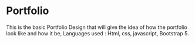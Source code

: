 # Portfolio
This is the basic Portfolio Design that will give the idea of how the portfolio look like and how it be,
Languages used : Html, css, javascript, Bootstrap 5.

